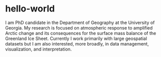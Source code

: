 # hello-world
I am PhD candidate in the Department of Geography at the University of Georgia.
My research is focused on atmospheric response to amplified Arctic change and its consequences for the surface mass balance of the Greenland Ice Sheet.
Currently I work primarily with large geospatial datasets but I am also interested, more broadly, in data management, visualization, and interpretation. 

